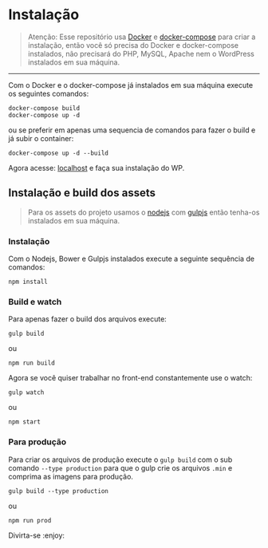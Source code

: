# Instalação

> Atenção: Esse repositório usa [Docker](https://www.docker.com/) e [docker-compose](https://docs.docker.com/compose/) para criar a instalação,
> então você só precisa do Docker e docker-compose instalados, não precisará do PHP, MySQL, Apache nem o WordPress instalados em sua máquina.

---

Com o Docker e o docker-compose já instalados em sua máquina execute os seguintes comandos:

```
docker-compose build
docker-compose up -d
```

ou se preferir em apenas uma sequencia de comandos para fazer o build e já subir o container:

```
docker-compose up -d --build
```

Agora acesse: [localhost](http://localhost/) e faça sua instalação do WP.

## Instalação e build dos assets

> Para os assets do projeto usamos o [nodejs](https://nodejs.org/en/) com [gulpjs](http://gulpjs.com/) então tenha-os instalados em sua máquina.

### Instalação

Com o Nodejs, Bower e Gulpjs instalados execute a seguinte sequência de comandos:

```
npm install
```

### Build e watch

Para apenas fazer o build dos arquivos execute:

```
gulp build
```
ou
```
npm run build
```

Agora se você quiser trabalhar no front-end constantemente use o watch:

```
gulp watch
```
ou
```
npm start
```

### Para produção

Para criar os arquivos de produção execute o `gulp build` com o sub comando `--type production` para que o gulp crie os arquivos `.min` e comprima as imagens para produção.

```
gulp build --type production
```
ou
```
npm run prod
```

Divirta-se :enjoy:
